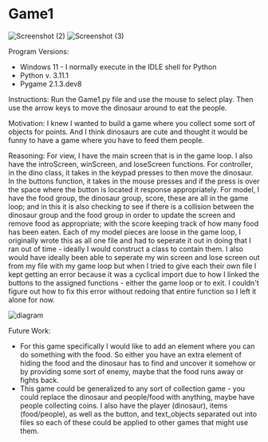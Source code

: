 # Game1
![Screenshot (2)](https://user-images.githubusercontent.com/33873660/222297455-561e3f8a-8218-4ad2-913d-42e0d51a65e2.png)
![Screenshot (3)](https://user-images.githubusercontent.com/33873660/222297466-f22a9fc6-3510-4448-8836-34629ff65fa3.png)



Program Versions:
* Windows 11 - I normally execute in the IDLE shell for Python
* Python v. 3.11.1
* Pygame 2.1.3.dev8

Instructions: Run the Game1.py file and use the mouse to select play. Then use the arrow keys to move the dinosaur around to eat the people. 

Motivation: I knew I wanted to build a game where you collect some sort of objects for points. And I think dinosaurs are cute and thought it would be funny to have a game where you have to feed them people. 

Reasoning: For view, I have the main screen that is in the game loop. I also have the introScreen, winScreen, and loseScreen functions. For controller, in the dino class, it takes in the keypad presses to then move the dinosaur. In the buttons function, it takes in the mouse presses and if the press is over the space where the button is located it response appropriately. For model, I have the food group, the dinosaur group, score, these are all in the game loop; and in this it is also checking to see if there is a collision between the dinosaur group and the food group in order to update the screen and remove food as appropriate; with the score keeping track of how many food has been eaten. Each of my model pieces are loose in the game loop, I originally wrote this as all one file and had to seperate it out in doing that I ran out of time - ideally I would construct a class to contain them. I also would have ideally been able to seperate my win screen and lose screen out from my file with my game loop but when I tried to give each their own file I kept getting an error because it was a cyclical import  due to how I linked the buttons to the assigned functions - either the game loop or to exit. I couldn't figure out how to fix this error without redoing that entire function so I left it alone for now. 

![diagram](https://user-images.githubusercontent.com/33873660/222286894-775c04a6-2b85-4a40-b7ab-845eb68c7e16.jpg)


Future Work: 
* For this game specifically I would like to add an element where you can do something with the food. So either you have an extra element of hiding the food and the dinosaur has to find and uncover it somehow or by providing some sort of enemy, maybe that the food runs away or fights back. 
* This game could be generalized to any sort of collection game - you could replace the dinosaur and people/food with anything, maybe have people collecting coins. I also have the player (dinosaur), items (food/people), as well as the button, and text_objects separated out into files so each of these could be applied to other games that might use them. 
